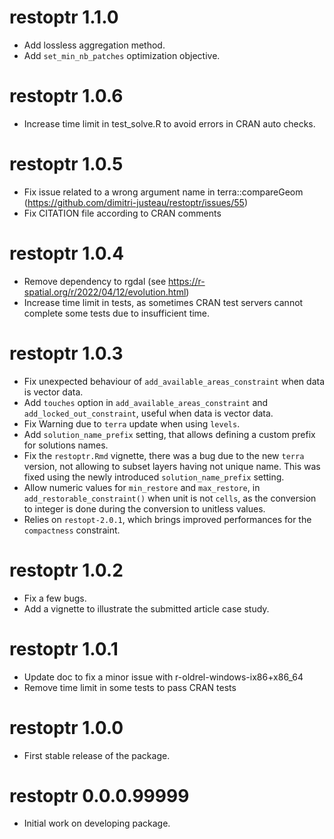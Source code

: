 # restoptr 1.1.0

- Add lossless aggregation method.
- Add `set_min_nb_patches` optimization objective.

# restoptr 1.0.6

- Increase time limit in test_solve.R to avoid errors in CRAN auto checks.

# restoptr 1.0.5

- Fix issue related to a wrong argument name in terra::compareGeom (https://github.com/dimitri-justeau/restoptr/issues/55)
- Fix CITATION file according to CRAN comments

# restoptr 1.0.4

- Remove dependency to rgdal (see https://r-spatial.org/r/2022/04/12/evolution.html)
- Increase time limit in tests, as sometimes CRAN test servers cannot complete some tests due to insufficient time.

# restoptr 1.0.3

- Fix unexpected behaviour of `add_available_areas_constraint` when data is vector data.
- Add `touches` option in `add_available_areas_constraint` and `add_locked_out_constraint`, useful when data is vector data.
- Fix Warning due to `terra` update when using `levels`.
- Add `solution_name_prefix` setting, that allows defining a custom prefix for solutions names.
- Fix the `restoptr.Rmd` vignette, there was a bug due to the new `terra` version, not allowing to subset layers having not unique name. This was fixed using the newly introduced `solution_name_prefix` setting.
- Allow numeric values for `min_restore` and `max_restore`, in `add_restorable_constraint()` when unit is not `cells`, as the conversion to integer is done during the conversion to unitless values.
- Relies on `restopt-2.0.1`, which brings improved performances for the `compactness` constraint.

# restoptr 1.0.2

- Fix a few bugs.
- Add a vignette to illustrate the submitted article case study.

# restoptr 1.0.1

- Update doc to fix a minor issue with r-oldrel-windows-ix86+x86_64
- Remove time limit in some tests to pass CRAN tests

# restoptr 1.0.0

- First stable release of the package.

# restoptr 0.0.0.99999

- Initial work on developing package.
